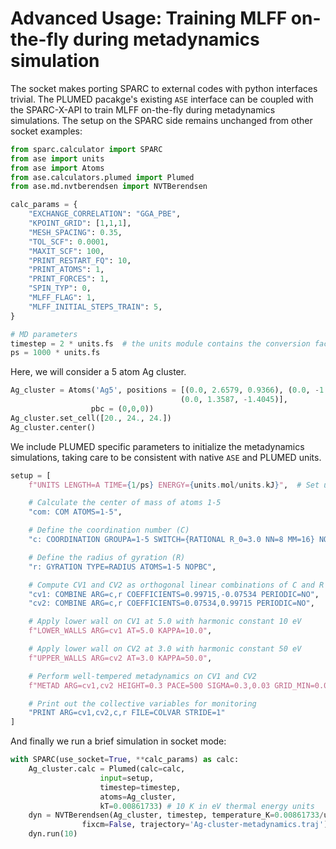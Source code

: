 # Advanced Usage: Training MLFF on-the-fly during metadynamics simulation

The socket makes porting SPARC to external codes with python interfaces trivial. The PLUMED pacakge's existing `ASE` interface can be coupled with the SPARC-X-API to train MLFF on-the-fly during metadynamics simulations. The setup on the SPARC side remains unchanged from other socket examples:

```python
from sparc.calculator import SPARC
from ase import units
from ase import Atoms
from ase.calculators.plumed import Plumed
from ase.md.nvtberendsen import NVTBerendsen

calc_params = {
    "EXCHANGE_CORRELATION": "GGA_PBE",
    "KPOINT_GRID": [1,1,1],
    "MESH_SPACING": 0.35,
    "TOL_SCF": 0.0001,
    "MAXIT_SCF": 100,
    "PRINT_RESTART_FQ": 10,
    "PRINT_ATOMS": 1,
    "PRINT_FORCES": 1,
    "SPIN_TYP": 0,
    "MLFF_FLAG": 1,
    "MLFF_INITIAL_STEPS_TRAIN": 5,
}

# MD parameters
timestep = 2 * units.fs  # the units module contains the conversion factor to go from units.<unit> to ASE units via multiplication
ps = 1000 * units.fs
```

Here, we will consider a 5 atom Ag cluster.

```python
Ag_cluster = Atoms('Ag5', positions = [(0.0, 2.6579, 0.9366), (0.0, -1.3587, -1.4045), (0.0, 0.0, 0.9358), (0.0, -2.6579, 0.9366),
                                      (0.0, 1.3587, -1.4045)],
                  pbc = (0,0,0))
Ag_cluster.set_cell([20., 24., 24.])
Ag_cluster.center()
```

We include PLUMED specific parameters to initialize the metadynamics simulations, taking care to be consistent with native `ASE` and PLUMED units.

```python
setup = [
    f"UNITS LENGTH=A TIME={1/ps} ENERGY={units.mol/units.kJ}",  # Set units to match desired properties

    # Calculate the center of mass of atoms 1-5
    "com: COM ATOMS=1-5",

    # Define the coordination number (C)
    "c: COORDINATION GROUPA=1-5 SWITCH={RATIONAL R_0=3.0 NN=8 MM=16} NOPBC",

    # Define the radius of gyration (R)
    "r: GYRATION TYPE=RADIUS ATOMS=1-5 NOPBC",

    # Compute CV1 and CV2 as orthogonal linear combinations of C and R
    "cv1: COMBINE ARG=c,r COEFFICIENTS=0.99715,-0.07534 PERIODIC=NO",
    "cv2: COMBINE ARG=c,r COEFFICIENTS=0.07534,0.99715 PERIODIC=NO",

    # Apply lower wall on CV1 at 5.0 with harmonic constant 10 eV
    f"LOWER_WALLS ARG=cv1 AT=5.0 KAPPA=10.0",

    # Apply lower wall on CV2 at 3.0 with harmonic constant 50 eV
    f"UPPER_WALLS ARG=cv2 AT=3.0 KAPPA=50.0",

    # Perform well-tempered metadynamics on CV1 and CV2
    f"METAD ARG=cv1,cv2 HEIGHT=0.3 PACE=500 SIGMA=0.3,0.03 GRID_MIN=0.0,0.0 GRID_MAX=10.0,5.0 GRID_BIN=500,500 BIASFACTOR=100 FILE=HILLS",

    # Print out the collective variables for monitoring
    "PRINT ARG=cv1,cv2,c,r FILE=COLVAR STRIDE=1"
]
```

And finally we run a brief simulation in socket mode:

```python
with SPARC(use_socket=True, **calc_params) as calc:
    Ag_cluster.calc = Plumed(calc=calc,
                    input=setup,
                    timestep=timestep,
                    atoms=Ag_cluster,
                    kT=0.00861733) # 10 K in eV thermal energy units
    dyn = NVTBerendsen(Ag_cluster, timestep, temperature_K=0.00861733/units.kB, taut=50*units.fs,
                fixcm=False, trajectory='Ag-cluster-metadynamics.traj')
    dyn.run(10)
```
